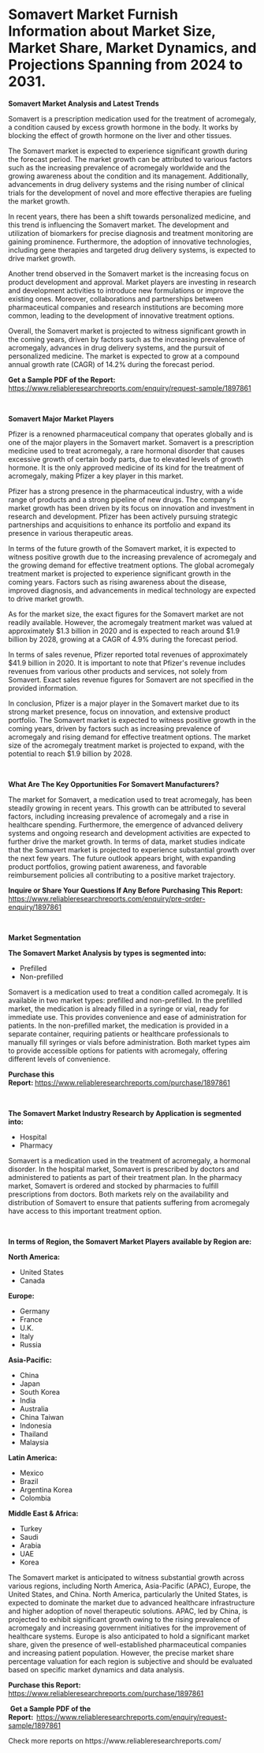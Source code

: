 <p><h1>Somavert Market Furnish Information about Market Size, Market Share, Market Dynamics, and Projections Spanning from 2024 to 2031.</h1></p><p><strong>Somavert Market Analysis and Latest Trends</strong></p>
<p><p>Somavert is a prescription medication used for the treatment of acromegaly, a condition caused by excess growth hormone in the body. It works by blocking the effect of growth hormone on the liver and other tissues.</p><p>The Somavert market is expected to experience significant growth during the forecast period. The market growth can be attributed to various factors such as the increasing prevalence of acromegaly worldwide and the growing awareness about the condition and its management. Additionally, advancements in drug delivery systems and the rising number of clinical trials for the development of novel and more effective therapies are fueling the market growth.</p><p>In recent years, there has been a shift towards personalized medicine, and this trend is influencing the Somavert market. The development and utilization of biomarkers for precise diagnosis and treatment monitoring are gaining prominence. Furthermore, the adoption of innovative technologies, including gene therapies and targeted drug delivery systems, is expected to drive market growth.</p><p>Another trend observed in the Somavert market is the increasing focus on product development and approval. Market players are investing in research and development activities to introduce new formulations or improve the existing ones. Moreover, collaborations and partnerships between pharmaceutical companies and research institutions are becoming more common, leading to the development of innovative treatment options.</p><p>Overall, the Somavert market is projected to witness significant growth in the coming years, driven by factors such as the increasing prevalence of acromegaly, advances in drug delivery systems, and the pursuit of personalized medicine. The market is expected to grow at a compound annual growth rate (CAGR) of 14.2% during the forecast period.</p></p>
<p><strong>Get a Sample PDF of the Report:&nbsp;</strong> <a href="https://www.reliableresearchreports.com/enquiry/request-sample/1897861">https://www.reliableresearchreports.com/enquiry/request-sample/1897861</a></p>
<p>&nbsp;</p>
<p><strong>Somavert Major Market Players</strong></p>
<p><p>Pfizer is a renowned pharmaceutical company that operates globally and is one of the major players in the Somavert market. Somavert is a prescription medicine used to treat acromegaly, a rare hormonal disorder that causes excessive growth of certain body parts, due to elevated levels of growth hormone. It is the only approved medicine of its kind for the treatment of acromegaly, making Pfizer a key player in this market.</p><p>Pfizer has a strong presence in the pharmaceutical industry, with a wide range of products and a strong pipeline of new drugs. The company's market growth has been driven by its focus on innovation and investment in research and development. Pfizer has been actively pursuing strategic partnerships and acquisitions to enhance its portfolio and expand its presence in various therapeutic areas.</p><p>In terms of the future growth of the Somavert market, it is expected to witness positive growth due to the increasing prevalence of acromegaly and the growing demand for effective treatment options. The global acromegaly treatment market is projected to experience significant growth in the coming years. Factors such as rising awareness about the disease, improved diagnosis, and advancements in medical technology are expected to drive market growth.</p><p>As for the market size, the exact figures for the Somavert market are not readily available. However, the acromegaly treatment market was valued at approximately $1.3 billion in 2020 and is expected to reach around $1.9 billion by 2028, growing at a CAGR of 4.9% during the forecast period.</p><p>In terms of sales revenue, Pfizer reported total revenues of approximately $41.9 billion in 2020. It is important to note that Pfizer's revenue includes revenues from various other products and services, not solely from Somavert. Exact sales revenue figures for Somavert are not specified in the provided information.</p><p>In conclusion, Pfizer is a major player in the Somavert market due to its strong market presence, focus on innovation, and extensive product portfolio. The Somavert market is expected to witness positive growth in the coming years, driven by factors such as increasing prevalence of acromegaly and rising demand for effective treatment options. The market size of the acromegaly treatment market is projected to expand, with the potential to reach $1.9 billion by 2028.</p></p>
<p>&nbsp;</p>
<p><strong>What Are The Key Opportunities For Somavert Manufacturers?</strong></p>
<p><p>The market for Somavert, a medication used to treat acromegaly, has been steadily growing in recent years. This growth can be attributed to several factors, including increasing prevalence of acromegaly and a rise in healthcare spending. Furthermore, the emergence of advanced delivery systems and ongoing research and development activities are expected to further drive the market growth. In terms of data, market studies indicate that the Somavert market is projected to experience substantial growth over the next few years. The future outlook appears bright, with expanding product portfolios, growing patient awareness, and favorable reimbursement policies all contributing to a positive market trajectory.</p></p>
<p><strong>Inquire or Share Your Questions If Any Before Purchasing This Report:</strong> <a href="https://www.reliableresearchreports.com/enquiry/pre-order-enquiry/1897861">https://www.reliableresearchreports.com/enquiry/pre-order-enquiry/1897861</a></p>
<p>&nbsp;</p>
<p><strong>Market Segmentation</strong></p>
<p><strong>The Somavert Market Analysis by types is segmented into:</strong></p>
<p><ul><li>Prefilled</li><li>Non-prefilled</li></ul></p>
<p><p>Somavert is a medication used to treat a condition called acromegaly. It is available in two market types: prefilled and non-prefilled. In the prefilled market, the medication is already filled in a syringe or vial, ready for immediate use. This provides convenience and ease of administration for patients. In the non-prefilled market, the medication is provided in a separate container, requiring patients or healthcare professionals to manually fill syringes or vials before administration. Both market types aim to provide accessible options for patients with acromegaly, offering different levels of convenience.</p></p>
<p><strong>Purchase this Report:&nbsp;</strong><a href="https://www.reliableresearchreports.com/purchase/1897861">https://www.reliableresearchreports.com/purchase/1897861</a></p>
<p>&nbsp;</p>
<p><strong>The Somavert Market Industry Research by Application is segmented into:</strong></p>
<p><ul><li>Hospital</li><li>Pharmacy</li></ul></p>
<p><p>Somavert is a medication used in the treatment of acromegaly, a hormonal disorder. In the hospital market, Somavert is prescribed by doctors and administered to patients as part of their treatment plan. In the pharmacy market, Somavert is ordered and stocked by pharmacies to fulfill prescriptions from doctors. Both markets rely on the availability and distribution of Somavert to ensure that patients suffering from acromegaly have access to this important treatment option.</p></p>
<p>&nbsp;</p>
<p><strong>In terms of Region, the Somavert Market Players available by Region are:</strong></p>
<p>
    <p> <strong> North America: </strong>
        <ul>
            <li>United States</li>
            <li>Canada</li>
        </ul>
        </p> 
    <p> <strong> Europe: </strong>
        <ul>
            <li>Germany</li>
            <li>France</li>
            <li>U.K.</li>
            <li>Italy</li>
            <li>Russia</li>
        </ul>
        </p> 
    <p> <strong> Asia-Pacific: </strong>
        <ul>
            <li>China</li>
            <li>Japan</li>
            <li>South Korea</li>
            <li>India</li>
            <li>Australia</li>
            <li>China Taiwan</li>
            <li>Indonesia</li>
            <li>Thailand</li>
            <li>Malaysia</li>
        </ul>
        </p> 
    <p> <strong> Latin America: </strong>
        <ul>
            <li>Mexico</li>
            <li>Brazil</li>
            <li>Argentina Korea</li>
            <li>Colombia</li>
        </ul>
        </p> 
    <p> <strong> Middle East & Africa: </strong>
        <ul>
            <li>Turkey</li>
            <li>Saudi</li>
            <li>Arabia</li>
            <li>UAE</li>
            <li>Korea</li>
        </ul>
    </p>
    </p>
<p><p>The Somavert market is anticipated to witness substantial growth across various regions, including North America, Asia-Pacific (APAC), Europe, the United States, and China. North America, particularly the United States, is expected to dominate the market due to advanced healthcare infrastructure and higher adoption of novel therapeutic solutions. APAC, led by China, is projected to exhibit significant growth owing to the rising prevalence of acromegaly and increasing government initiatives for the improvement of healthcare systems. Europe is also anticipated to hold a significant market share, given the presence of well-established pharmaceutical companies and increasing patient population. However, the precise market share percentage valuation for each region is subjective and should be evaluated based on specific market dynamics and data analysis.</p></p>
<p><strong>Purchase this Report: </strong><a href="https://www.reliableresearchreports.com/purchase/1897861">https://www.reliableresearchreports.com/purchase/1897861</a></p>
<p>&nbsp;<strong>Get a Sample PDF of the Report:&nbsp;&nbsp;</strong><a href="https://www.reliableresearchreports.com/enquiry/request-sample/1897861">https://www.reliableresearchreports.com/enquiry/request-sample/1897861</a></p>
<p><strong></strong></p>
<p>Check more reports on https://www.reliableresearchreports.com/</p>